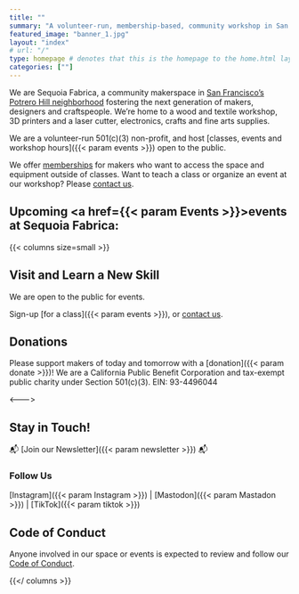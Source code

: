 ```yaml
---
title: ""
summary: "A volunteer-run, membership-based, community workshop in San Francisco. Classes and tools for woodworking, sewing, electronics, fabrication, crafts and fine arts."
featured_image: "banner_1.jpg"
layout: "index"
# url: "/"
type: homepage # denotes that this is the homepage to the home.html layout
categories: [""]
---
```


We are Sequoia Fabrica, a community makerspace in [San Francisco’s Potrero Hill neighborhood](https://maps.app.goo.gl/7fiutyz9KxsT1eXc7) fostering the next generation of makers, designers and craftspeople. We’re home to a wood and textile workshop, 3D printers and a laser cutter, electronics, crafts and fine arts supplies.

We are a volunteer-run 501(c)(3) non-profit, and host [classes, events and workshop hours]({{< param events >}}) open to the public.

We offer [memberships](/membership) for makers who want to access the space and equipment outside of classes. Want to teach a class or organize an event at our workshop? Please [contact us](/contact).

## Upcoming <a href={{< param Events >}}>events</a> at Sequoia Fabrica:
<div id="calendar">
    <div id="calendar-view"></div>
</div>


{{< columns size=small >}}
## Visit and Learn a New Skill

We are open to the public for events.

Sign-up [for a class]({{< param events >}}), or [contact us](/contact).


## Donations
Please support makers of today and tomorrow with a [donation]({{< param donate >}})! We are a California Public Benefit Corporation and tax-exempt public charity under Section 501(c)(3). EIN: 93-4496044

<--->

## Stay in Touch!
📬 [Join our Newsletter]({{< param newsletter >}}) 📬
### Follow Us
[Instagram]({{< param Instagram >}})  |  [Mastodon]({{< param Mastadon >}})  |  [TikTok]({{< param tiktok >}})
    
## Code of Conduct
Anyone involved in our space or events is expected to review and follow our [Code of Conduct](/code-of-contact).

{{</ columns >}}



